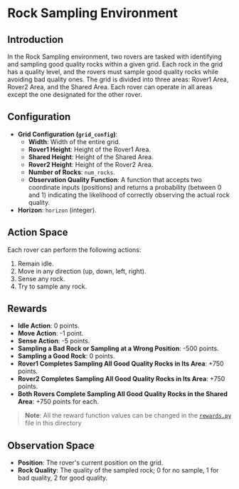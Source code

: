 # Rock Sampling Environment

## Introduction
In the Rock Sampling environment, two rovers are tasked with identifying and sampling good quality rocks within a given grid. Each rock in the grid has a quality level, and the rovers must sample good quality rocks while avoiding bad quality ones. The grid is divided into three areas: Rover1 Area, Rover2 Area, and the Shared Area. Each rover can operate in all areas except the one designated for the other rover.

## Configuration
- **Grid Configuration (`grid_config`)**:
  - **Width**: Width of the entire grid.
  - **Rover1 Height**: Height of the Rover1 Area.
  - **Shared Height**: Height of the Shared Area.
  - **Rover2 Height**: Height of the Rover2 Area.
  - **Number of Rocks**: `num_rocks`.
  - **Observation Quality Function**: A function that accepts two coordinate inputs (positions) and returns a probability (between 0 and 1) indicating the likelihood of correctly observing the actual rock quality.
- **Horizon**: `horizon` (integer).

## Action Space
Each rover can perform the following actions:
1. Remain idle.
2. Move in any direction (up, down, left, right).
3. Sense any rock.
4. Try to sample any rock.

## Rewards
- **Idle Action**: 0 points.
- **Move Action**: -1 point.
- **Sense Action**: -5 points.
- **Sampling a Bad Rock or Sampling at a Wrong Position**: -500 points.
- **Sampling a Good Rock**: 0 points.
- **Rover1 Completes Sampling All Good Quality Rocks in Its Area**: +750 points.
- **Rover2 Completes Sampling All Good Quality Rocks in Its Area**: +750 points.
- **Both Rovers Complete Sampling All Good Quality Rocks in the Shared Area**: +750 points for each.
> **Note**: All the reward function values can be changed in the [`rewards.py`](rewards.py) file in this directory

## Observation Space
- **Position**: The rover's current position on the grid.
- **Rock Quality**: The quality of the sampled rock; 0 for no sample, 1 for bad quality, 2 for good quality.

